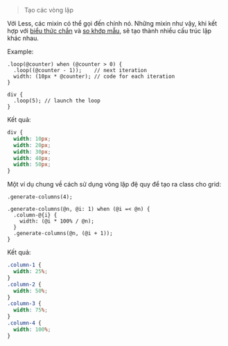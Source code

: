 > Tạo các vòng lặp

Với Less, các mixin có thể gọi đến chính nó. Những mixin như vậy, khi kết hợp với [biểu thức chắn](#mixin-guards-feature) và [so khớp mẫu](#mixins-parametric-feature-pattern-matching), sẽ tạo thành nhiều cấu trúc lặp khác nhau.

Example:

```less
.loop(@counter) when (@counter > 0) {
  .loop((@counter - 1));    // next iteration
  width: (10px * @counter); // code for each iteration
}

div {
  .loop(5); // launch the loop
}
```

Kết quả:

```css
div {
  width: 10px;
  width: 20px;
  width: 30px;
  width: 40px;
  width: 50px;
}
```

Một ví dụ chung về cách sử dụng vòng lặp đệ quy để tạo ra class cho grid:

```less
.generate-columns(4);

.generate-columns(@n, @i: 1) when (@i =< @n) {
  .column-@{i} {
    width: (@i * 100% / @n);
  }
  .generate-columns(@n, (@i + 1));
}
```

Kết quả:

```css
.column-1 {
  width: 25%;
}
.column-2 {
  width: 50%;
}
.column-3 {
  width: 75%;
}
.column-4 {
  width: 100%;
}
```
